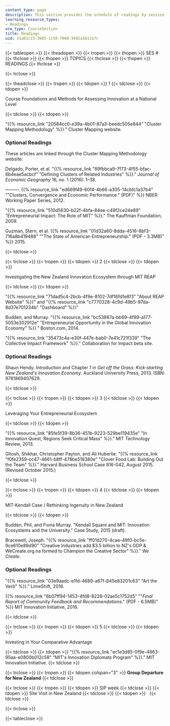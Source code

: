 ```yaml
---
content_type: page
description: This section provides the schedule of readings by session and topic.
learning_resource_types:
- Readings
ocw_type: CourseSection
title: Readings
uid: 31a01c15-3685-1c58-f068-5602a1b1cb7c
---
```


{{< tableopen >}}
{{< theadopen >}}
{{< tropen >}}
{{< thopen >}}
SES #
{{< thclose >}}
{{< thopen >}}
TOPICS
{{< thclose >}}
{{< thopen >}}
READINGS
{{< thclose >}}

{{< trclose >}}

{{< theadclose >}}
{{< tropen >}}
{{< tdopen >}}
1
{{< tdclose >}}
{{< tdopen >}}


Course Foundations and Methods for Assessing Innovation at a National Level


{{< tdclose >}}
{{< tdopen >}}


"{{% resource_link "20584cc0-e39a-4b01-87a3-beedc505e844" "Cluster Mapping Methodology" %}}." Cluster Mapping website.

### Optional Readings

These articles are linked through the Cluster Mapping Methodology website:

Delgado, Porter, et al. "{{% resource_link "89fbbca9-7f73-4f55-bfac-6b4eae5acbcf" "Defining Clusters of Related Industries" %}}." _Journal of Economic Geography_ 16, no. 1 (2016): 1–38.

———. {{% resource_link "ed669f49-60f4-4b66-a305-14cbfc1a37b4" "\"Clusters, Convergence and Economic Performance.\" (PDF)" %}} NBER Working Paper Series, 2012.

"{{% resource_link "510d5630-b22f-4bfa-84ee-c49f2ce24e89" "Entrepreneurial Impact: The Role of MIT" %}}." The Kauffman Foundation, 2009.

Guzman, Stern, et al. {{% resource_link "01d32a60-8dda-4516-8bf3-716a8b419488" "\"The State of American Entrepreneurship.\" (PDF - 3.3MB)" %}} 2015.


{{< tdclose >}}

{{< trclose >}}
{{< tropen >}}
{{< tdopen >}}
2
{{< tdclose >}}
{{< tdopen >}}


Investigating the New Zealand Innovation Ecosystem through MIT REAP


{{< tdclose >}}
{{< tdopen >}}


"{{% resource_link "71dad5c4-2bcb-4f9e-8102-7df16fd1e8f3" "About REAP Website" %}}" and "{{% resource_link "c7770328-4c9d-49b5-97da-8d37e701234b" "Dashboard" %}}"

Budden, and Murray. "{{% resource_link "bc53887a-bb69-4f89-a177-5053e302912e" "Entrepreneurial Opportunity in the Global Innovation Economy" %}}." Boston.com, 2014.

"{{% resource_link "35473c4a-e30f-447e-bab0-7e41c721f339" "The Collective Impact Framework" %}}." Collaboration for Impact beta site.

### Optional Readings

Shaun Hendy. Introduction and Chapter 1 in _Get off the Grass: Kick-starting New Zealand's Innovation Economy_. Auckland University Press, 2013. ISBN: 9781869407629.


{{< tdclose >}}

{{< trclose >}}
{{< tropen >}}
{{< tdopen >}}
3
{{< tdclose >}}
{{< tdopen >}}


Leveraging Your Entrepreneurial Ecosystem


{{< tdclose >}}
{{< tdopen >}}


"{{% resource_link "85fe5f39-8b36-451b-9223-529be119435e" "In Innovation Quest, Regions Seek Critical Mass" %}}." MIT Technology Review, 2013.

Ghosh, Shikhar, Christopher Payton, and Ali Huberlie. "{{% resource_link "f0fe2359-cc47-4661-b8ff-478be518380e" "Clover Food Lab: Building Out the Team" %}}." Harvard Business School Case 816-042, August 2015. (Revised October 2015.)


{{< tdclose >}}

{{< trclose >}}
{{< tropen >}}
{{< tdopen >}}
4
{{< tdclose >}}
{{< tdopen >}}


MIT-Kendall Case / Rethinking Ingenuity in New Zealand


{{< tdclose >}}
{{< tdopen >}}


Budden, Phil, and Fiona Murray. "Kendall Square and MIT: Innovation Ecosystems and the University." Case Study, 2015 (draft).

Bracewell, Joseph. "{{% resource_link "ff01d270-4cae-49f0-bc5e-9ce610e89d90" "Creative Industries add $3.5 billion to NZ's GDP & WeCreate.org.na formed to Champion the Creative Sector" %}}." _We Create_.

### Optional Readings

"{{% resource_link "03e9aadc-e1fd-4689-a67f-845e83201c63" "Art the Verb" %}}." LimeShift, 2016.

{{% resource_link "6b07ff94-1453-4fd8-8228-02ae5c1752d5" "\"_Final Report of Community Feedback and Recommendations_.\" (PDF - 6.5MB)" %}} MIT Innovation Initiative, 2016.


{{< tdclose >}}

{{< trclose >}}
{{< tropen >}}
{{< tdopen >}}
5
{{< tdclose >}}
{{< tdopen >}}


Investing in Your Comparative Advantage


{{< tdclose >}}
{{< tdopen >}}
"{{% resource_link "ec1e3d85-0f9e-4863-95aa-e0800b012c58" "MIT's Innovation Diplomats Program" %}}." MIT Innovation Initiative.
{{< tdclose >}}

{{< trclose >}}
{{< tropen >}}
{{< tdopen colspan="3" >}}
**Group Departure for New Zealand**
{{< tdclose >}}

{{< trclose >}}
{{< tropen >}}
{{< tdopen >}}
SIP week
{{< tdclose >}}
{{< tdopen >}}
Site Visit in New Zealand
{{< tdclose >}}
{{< tdopen >}}
 
{{< tdclose >}}

{{< trclose >}}

{{< tableclose >}}